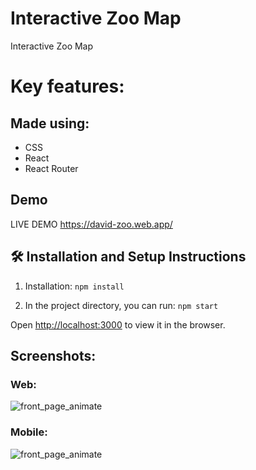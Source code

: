 # Interactive Zoo Map

Interactive Zoo Map



# Key features:



## Made using:

- CSS
- React
- React Router

## Demo

LIVE DEMO https://david-zoo.web.app/



## 🛠 Installation and Setup Instructions

1. Installation: `npm install`

2. In the project directory, you can run: `npm start`

Open [http://localhost:3000](http://localhost:3000) to view it in the browser.




## Screenshots:

### Web:
![front_page_animate](https://i.imgur.com/AgSXTe0.png)
### Mobile:
![front_page_animate](https://i.imgur.com/LFCmzGI.png)


